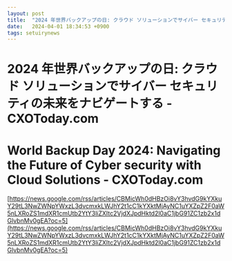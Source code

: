 ```yaml
---
layout: post
title:  "2024 年世界バックアップの日: クラウド ソリューションでサイバー セキュリティの未来をナビゲートする - CXOToday.com"
date:   2024-04-01 18:34:53 +0900
tags: setuirynews 
---
```


# 2024 年世界バックアップの日: クラウド ソリューションでサイバー セキュリティの未来をナビゲートする - CXOToday.com



# World Backup Day 2024: Navigating the Future of Cyber security with Cloud Solutions - CXOToday.com

[https://news.google.com/rss/articles/CBMicWh0dHBzOi8vY3hvdG9kYXkuY29tL3NwZWNpYWxzL3dvcmxkLWJhY2t1cC1kYXktMjAyNC1uYXZpZ2F0aW5nLXRoZS1mdXR1cmUtb2YtY3liZXItc2VjdXJpdHktd2l0aC1jbG91ZC1zb2x1dGlvbnMv0gEA?oc=5](https://news.google.com/rss/articles/CBMicWh0dHBzOi8vY3hvdG9kYXkuY29tL3NwZWNpYWxzL3dvcmxkLWJhY2t1cC1kYXktMjAyNC1uYXZpZ2F0aW5nLXRoZS1mdXR1cmUtb2YtY3liZXItc2VjdXJpdHktd2l0aC1jbG91ZC1zb2x1dGlvbnMv0gEA?oc=5)

